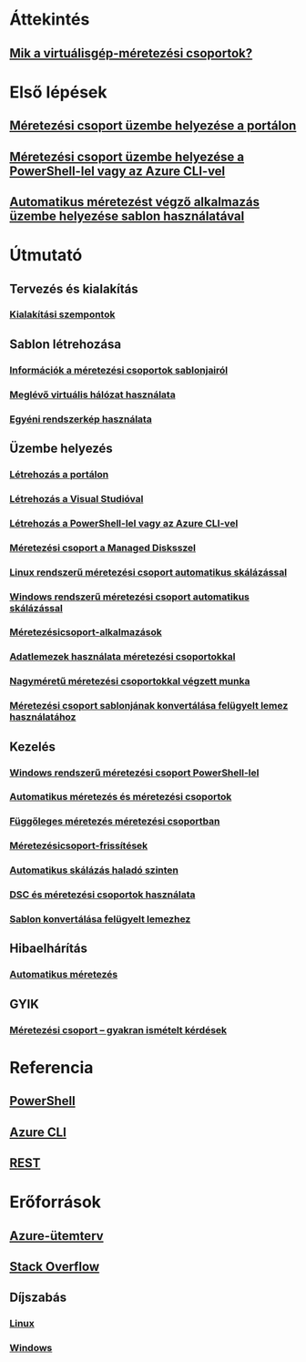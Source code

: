 # Áttekintés
## [Mik a virtuálisgép-méretezési csoportok?](virtual-machine-scale-sets-overview.md)

# Első lépések
## [Méretezési csoport üzembe helyezése a portálon](virtual-machine-scale-sets-portal-create.md)
## [Méretezési csoport üzembe helyezése a PowerShell-lel vagy az Azure CLI-vel](virtual-machine-scale-sets-create.md)
## [Automatikus méretezést végző alkalmazás üzembe helyezése sablon használatával](virtual-machine-scale-sets-deploy-scaling-app-template.md)

# Útmutató
## Tervezés és kialakítás
### [Kialakítási szempontok](virtual-machine-scale-sets-design-overview.md)

## Sablon létrehozása
### [Információk a méretezési csoportok sablonjairól](virtual-machine-scale-sets-mvss-start.md)
### [Meglévő virtuális hálózat használata](virtual-machine-scale-sets-mvss-existing-vnet.md)
### [Egyéni rendszerkép használata](virtual-machine-scale-sets-mvss-custom-image.md)

## Üzembe helyezés
### [Létrehozás a portálon](virtual-machine-scale-sets-portal-create.md)
### [Létrehozás a Visual Studióval](virtual-machine-scale-sets-vs-create.md)
### [Létrehozás a PowerShell-lel vagy az Azure CLI-vel](virtual-machine-scale-sets-create.md)
### [Méretezési csoport a Managed Disksszel](virtual-machine-scale-sets-managed-disks.md)
### [Linux rendszerű méretezési csoport automatikus skálázással](virtual-machine-scale-sets-linux-autoscale.md)
### [Windows rendszerű méretezési csoport automatikus skálázással](virtual-machine-scale-sets-windows-autoscale.md)
### [Méretezésicsoport-alkalmazások](virtual-machine-scale-sets-deploy-app.md)
### [Adatlemezek használata méretezési csoportokkal](virtual-machine-scale-sets-attached-disks.md)
### [Nagyméretű méretezési csoportokkal végzett munka](virtual-machine-scale-sets-placement-groups.md)
### [Méretezési csoport sablonjának konvertálása felügyelt lemez használatához](virtual-machine-scale-sets-convert-template-to-md.md)



## Kezelés
### [Windows rendszerű méretezési csoport PowerShell-lel](virtual-machine-scale-sets-windows-manage.md)
### [Automatikus méretezés és méretezési csoportok](virtual-machine-scale-sets-autoscale-overview.md)
### [Függőleges méretezés méretezési csoportban](virtual-machine-scale-sets-vertical-scale-reprovision.md)
### [Méretezésicsoport-frissítések](virtual-machine-scale-sets-upgrade-scale-set.md)
### [Automatikus skálázás haladó szinten](../monitoring-and-diagnostics/insights-advanced-autoscale-virtual-machine-scale-sets.md)
### [DSC és méretezési csoportok használata](virtual-machine-scale-sets-dsc.md)
### [Sablon konvertálása felügyelt lemezhez](virtual-machine-scale-sets-convert-template-to-md.md)

## Hibaelhárítás
### [Automatikus méretezés](virtual-machine-scale-sets-troubleshoot.md)

## GYIK
### [Méretezési csoport – gyakran ismételt kérdések](virtual-machine-scale-sets-faq.md)

# Referencia
## [PowerShell](/powershell/azure/overview)
## [Azure CLI](../virtual-machines/azure-cli-arm-commands.md)
## [REST](/rest/api/virtualmachinescalesets/)

# Erőforrások
## [Azure-ütemterv](https://azure.microsoft.com/roadmap/)
## [Stack Overflow](http://stackoverflow.com/questions/tagged/azure-vm-scale-set)
## Díjszabás 
### [Linux](https://azure.microsoft.com/pricing/details/virtual-machine-scale-sets/linux/)
### [Windows](https://azure.microsoft.com/pricing/details/virtual-machine-scale-sets/windows/)
